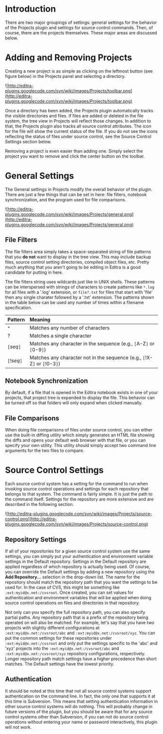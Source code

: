 # Introduction #

There are two major groupings of settings: general settings for the behavior of the Projects plugin and settings for source control commands.  Then, of course, there are the projects themselves.  These major areas are discussed below.

# Adding and Removing Projects #

Creating a new project is as simple as clicking on the leftmost button (see figure below) in the Projects panel and selecting a directory.

![http://editra-plugins.googlecode.com/svn/wiki/images/Projects/toolbar.png](http://editra-plugins.googlecode.com/svn/wiki/images/Projects/toolbar.png)

Once a directory has been added, the Projects plugin automatically tracks the visible directories and files.  If files are added or deleted in the file system, the tree view in Projects will reflect those changes.  In addition to that, the Projects plugin also tracks all source control attributes.  The icon for the file will show the current status of the file.  If you do not see the icons reflecting the status of files under source control, see the Source Control Settings section below.

Removing a project is even easier than adding one.  Simply select the project you want to remove and click the center button on the toolbar.

# General Settings #

The General settings in Projects modify the overall behavior of the plugin.  There are just a few things that can be set in here: file filters, notebook synchronization, and the program used for file comparisons.

![http://editra-plugins.googlecode.com/svn/wiki/images/Projects/general.png](http://editra-plugins.googlecode.com/svn/wiki/images/Projects/general.png)

## File Filters ##

The file filters area simply takes a space-separated string of file patterns that you **do not** want to display in the tree view.  This may include backup files, source control setting directories, compiled object files, etc.  Pretty much anything that you aren't going to be editing in Editra is a good candidate for putting in here.

The file filters string uses wildcards just like in UNIX shells.  These patterns can be interspersed with strings of characters to create patterns like `*.log` for all files with a '.log' extension, or `file?.txt` for files that start with 'file' then any single charater followed by a '.txt' extension.  The patterns shown in the table below can be used any number of times within a filename specification.

| **Pattern** | **Meaning** |
|:------------|:------------|
| `*`         | Matches any number of characters |
| ?           | Matches a single character |
| `[`_seq_`]` | Matches any character in the sequence (e.g., `[`A-Z`]` or `[`0-9`]`) |
| `[`!_seq_`]` | Matches any character not in the sequence (e.g., `[`!X-Z`]` or `[`!0-3`]`) |

## Notebook Synchronization ##

By default, if a file that is opened in the Editra notebook exists in one of your projects, that project tree is expanded to display the file.  This behavior can be turned off so that folders will only expand when clicked manually.

## File Comparisons ##

When doing file comparisons of files under source control, you can either use the built-in diffing utility which simply generates an HTML file showing the diffs and opens your default web browser with that file, or you can specify your own utility.  This utility should simply accept two command line arguments for the two files to compare.

# Source Control Settings #

Each source control system has a setting for the command to run when invoking source control operations and settings for each repository that belongs to that system.  The command is fairly simple.  It is just the path to the command itself.  Settings for the repository are more extensive and are described in the following section.

![http://editra-plugins.googlecode.com/svn/wiki/images/Projects/source-control.png](http://editra-plugins.googlecode.com/svn/wiki/images/Projects/source-control.png)

## Repository Settings ##

If all of your repositories for a given source control system use the same settings, you can simply put your authentication and environment variable settings in the Default repository.  Settings in the Default repository are applied regardless of which repository is actually being used.  Of course, you can override the Default settings by adding a new repository using the **Add Repository...** selection in the drop-down list.  The name for the repository should match the repository path that you want the settings to be used for.  In the case of CVS, this might be something like `:ext:myid@x.net:/cvsroot`.  Once created, you can set values for authentication and environment variables that will be applied when doing source control operations on files and directories in that repository.

Not only can you specify the full repository path, you can also specify partial paths.  Any repository path that is a prefix of the repository being operated on will also be matched. For example, let's say that you have two projects with slightly different configurations at `:ext:myid@x.net:/cvsroot/abc` and `:ext:myid@x.net:/cvsroot/xyz`.  You can put the common settings for these repositories under `:ext:myid@x.net:/cvsroot` and only put the settings specific to the 'abc' and 'xyz' projects into the `:ext:myid@x.net:/cvsroot/abc` and `:ext:myid@x.net:/cvsroot/xyz` repository configurations, respectively.  Longer repository path match settings have a higher precedence than short matches.  The Default settings have the lowest priority.

## Authentication ##

It should be noted at this time that not all source control systems support authentication on the command line.  In fact, the only one that supports it at this time is Subversion.  This means that setting authentication information in other source control systems will do nothing.  This will probably change in future versions of the plugin, but you should be aware that for any source control systems other than Subversion, if you can not do source control operations without entering your name or password interactively, this plugin will not work.
